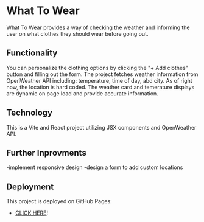 # What To Wear

What To Wear provides a way of checking the weather and informing the user on what clothes they should wear before going out.

## Functionality

You can personalize the clothing options by clicking the "+ Add clothes" button and filling out the form. The project fetches weather information from OpenWeather API including: temperature, time of day, abd city. As of right now, the location is hard coded. The weather card and temerature displays are dynamic on page load and provide accurate information.

## Technology

This is a Vite and React project utilizing JSX components and OpenWeather API.

## Further Inprovments

-implement responsive design
-design a form to add custom locations

## Deployment

This project is deployed on GitHub Pages:

- [CLICK HERE](https://corbinwolf.github.io/se_project_react/)!
